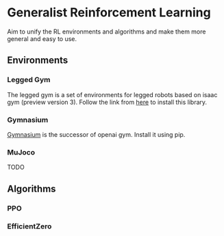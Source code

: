 # Generalist Reinforcement Learning

Aim to unify the RL environments and algorithms and make them more general and easy to use.

## Environments

### Legged Gym

The legged gym is a set of environments for legged robots based on isaac gym (preview version 3). Follow the link from [here](https://github.com/leggedrobotics/legged_gym) to install this library.

### Gymnasium

[Gymnasium](https://gymnasium.farama.org/) is the successor of openai gym. Install it using pip.

### MuJoco

TODO

## Algorithms

### PPO

### EfficientZero